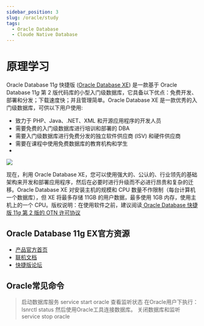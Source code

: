 ```yaml
---
sidebar_position: 3
slug: /oracle/study
tags:
  - Oracle Database
  - Cloude Native Database
---
```


# 原理学习

Oracle Database 11*g* 快捷版 ([Oracle Database XE](http://www.oracle.com/technetwork/cn/database/database-technologies/express-edition/index.html)) 是一款基于 Oracle Database 11*g* 第 2 版代码库的小型入门级数据库，它具备以下优点：免费开发、部署和分发；下载速度快；并且管理简单。Oracle Database XE 是一款优秀的入门级数据库，可供以下用户使用:

*   致力于 PHP、Java、.NET、XML 和开源应用程序的开发人员
*   需要免费的入门级数据库进行培训和部署的 DBA
*   需要入门级数据库进行免费分发的独立软件供应商 (ISV) 和硬件供应商
*   需要在课程中使用免费数据库的教育机构和学生
* 
![](http://libs.websoft9.com/Websoft9/DocsPicture/zh/oracle_database/oracle-database-1024x410.jpg)

现在，利用 Oracle Database XE，您可以使用强大的、公认的、行业领先的基础架构来开发和部署应用程序，然后在必要时进行升级而不必进行昂贵和复杂的迁移。Oracle Database XE 对安装主机的规模和 CPU 数量不作限制（每台计算机一个数据库），但 XE 将最多存储 11GB 的用户数据，最多使用 1GB 内存，使用主机上的一个 CPU。版权说明：在使用软件之前，建议阅读[ Oracle Database 快捷版 11*g* 第 2 版的 OTN 许可协议](http://www.oracle.com/technetwork/licenses/database-11g-express-license-459621.html)


## Oracle Database 11g EX官方资源

*   [产品官方首页](http://www.oracle.com/technetwork/cn/database/database-technologies/express-edition/index.html)
*   [联机文档](http://download.oracle.com/docs/cd/E17781_01/index.htm)
*   [快捷版论坛](https://forums.oracle.com/forums/forum.jspa?forumID=251&start=0)

## Oracle常见命令

>启动数据库服务
service start oracle
>查看监听状态
在Oracle用户下执行：lsnrctl status
然后使用Oracle工具连接数据库。
>关闭数据库和监听
service stop oracle